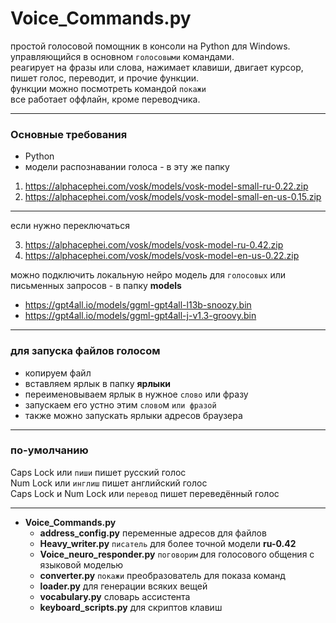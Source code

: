 # Voice_Commands.py

простой голосовой помощник в консоли на Python для Windows.   
управляющийся в основном `голосовыми` командами.   
реагирует на фразы или слова, нажимает клавиши, двигает курсор, пишет голос, переводит, и прочие функции.  
функции можно посмотреть командой `покажи`  
все работает оффлайн, кроме переводчика.
<hr>

### Основные требования

* Python
* модели распознавании голоса - в эту же папку

1. https://alphacephei.com/vosk/models/vosk-model-small-ru-0.22.zip
2. https://alphacephei.com/vosk/models/vosk-model-small-en-us-0.15.zip

<hr>

если нужно переключаться

3. https://alphacephei.com/vosk/models/vosk-model-ru-0.42.zip
4. https://alphacephei.com/vosk/models/vosk-model-en-us-0.22.zip

можно подключить локальную нейро модель для `голосовых` или письменных запросов - в папку **models**

* https://gpt4all.io/models/ggml-gpt4all-l13b-snoozy.bin
* https://gpt4all.io/models/ggml-gpt4all-j-v1.3-groovy.bin

<hr>

### для запуска файлов голосом

* копируем файл
* вставляем ярлык в папку **ярлыки**
* переименовываем ярлык в нужное `слово` или фразу
* запускаем его устно этим `слово`м `или фразой`
* также можно запускать ярлыки адресов браузера

<hr>

### по-умолчанию

Caps Lock или `пиши` пишет русский голос  
Num Lock или `инглиш` пишет английский голос  
Caps Lock и Num Lock или `перевод` пишет переведённый голос
<hr>

* **Voice_Commands.py**
    * **address_config.py**        переменные адресов для файлов
    * **Heavy_writer.py**          `писатель` для более точной модели **ru-0.42**
    * **Voice_neuro_responder.py** `поговорим` для голосового общения с языковой моделью
    * **converter.py**             `покажи` преобразователь для показа команд
    * **loader.py**                для генерации всяких вещей
    * **vocabulary.py**            словарь ассистента
    * **keyboard_scripts.py**      для скриптов клавиш
